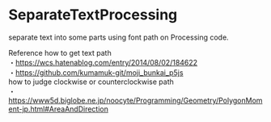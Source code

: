 # SeparateTextProcessing 
separate text into some parts using font path on Processing code. 

Reference 
how to get text path  
・https://wcs.hatenablog.com/entry/2014/08/02/184622  
・https://github.com/kumamuk-git/moji_bunkai_p5js  
how to judge clockwise or counterclockwise path  
・https://www5d.biglobe.ne.jp/noocyte/Programming/Geometry/PolygonMoment-jp.html#AreaAndDirection 
